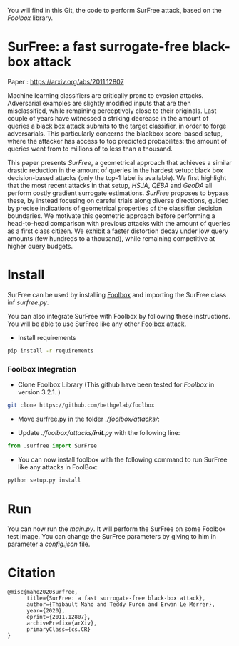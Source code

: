 You will find in this Git, the code to perform SurFree attack, based on the *Foolbox* library.

# SurFree: a fast surrogate-free black-box attack

Paper : https://arxiv.org/abs/2011.12807 

Machine learning classifiers are critically prone to evasion attacks. Adversarial examples are slightly modified inputs that are then misclassified, while remaining perceptively close to their originals. Last couple of years have witnessed a striking decrease in the amount of queries a black box attack submits to the target classifier, in order to forge adversarials. This particularly concerns the blackbox score-based setup, where the attacker has access to top predicted probabilites: the amount of queries went from to millions of to less than a thousand. 

This paper presents *SurFree*, a geometrical approach that achieves a similar drastic reduction in the amount of queries in the hardest setup: black box decision-based attacks (only the top-1 label is available). We first highlight that the most recent attacks in that setup, *HSJA*, *QEBA* and *GeoDA* all perform costly gradient surrogate estimations. *SurFree* proposes to bypass these, by instead focusing on careful trials along diverse directions, guided by precise indications of geometrical properties of the classifier decision boundaries. We motivate this geometric approach before performing a head-to-head comparison with previous attacks with the amount of queries as a first class citizen. We exhibit a faster distortion decay under low query amounts (few hundreds to a thousand), while remaining competitive at higher query budgets.


# Install

SurFree can be used by installing [Foolbox](https://github.com/bethgelab/foolbox) and importing the SurFree class inf *surfree.py*. 

You can also integrate SurFree with Foolbox by following these instructions. You will be able to use SurFree like any other [Foolbox](https://github.com/bethgelab/foolbox) attack.

* Install requirements

```bash
pip install -r requirements
```

### Foolbox Integration

* Clone Foolbox Library (This github have been tested for *Foolbox* in version 3.2.1. )

```bash
git clone https://github.com/bethgelab/foolbox
```

* Move surfree.py in the folder *./foolbox/attacks/*:

* Update *./foolbox/attacks/__init__.py* with the following line:

```python
from .surfree import SurFree
```

* You can now install foolbox with the following command to run SurFree like any attacks in FoolBox:
```bash
python setup.py install
```


# Run

You can now run the *main.py*. It will perform the SurFree on some Foolbox test image.
You can change the SurFree parameters by giving to him in parameter a *config.json* file.

# Citation

```
@misc{maho2020surfree,
      title={SurFree: a fast surrogate-free black-box attack}, 
      author={Thibault Maho and Teddy Furon and Erwan Le Merrer},
      year={2020},
      eprint={2011.12807},
      archivePrefix={arXiv},
      primaryClass={cs.CR}
}
```